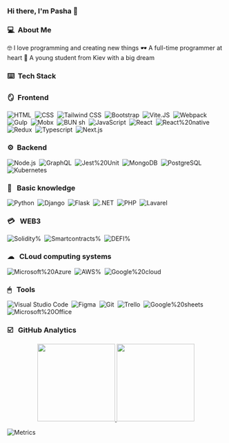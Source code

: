 ### Hi there, I'm Pasha 👋

### 💻 &nbsp;About Me

🤓 I love programming and creating new things 
🕶 A full-time programmer at heart 
🙌 A young student from Kiev with a big dream 


### ⌨️ &nbsp;Tech Stack

### 🪞 &nbsp;Frontend

![HTML](https://img.shields.io/badge/-HTML-05122A?style=flat&logo=HTML5)&nbsp;
![CSS](https://img.shields.io/badge/-CSS-05122A?style=flat&logo=CSS3&logoColor=1572B6)&nbsp;
![Tailwind CSS](https://img.shields.io/badge/-Tailwind%20CSS-05122A?style=flat&logo=Tailwind%20CSS&logoColor=tailwind%20css)&nbsp;
![Bootstrap](https://img.shields.io/badge/-Bootstarp-05122A?style=flat&logo=Bootstrap&logoColor=blue)&nbsp;
![Vite.JS](https://img.shields.io/badge/-Vite-05122A?style=flat&logo=Vite&logoColor=yellow)&nbsp;
![Webpack](https://img.shields.io/badge/-Webpack-05122A?style=flat&logo=Webpack&logoColor=webpack)&nbsp;
![Gulp](https://img.shields.io/badge/-Gulp-05122A?style=flat&logo=Gulp&logoColor=gulp)&nbsp;
![Mobx](https://img.shields.io/badge/-Mobx-05122A?style=flat&logo=Mobx)&nbsp;
![BUN sh](https://img.shields.io/badge/-Bun-05122A?style=flat&logo=Bun)&nbsp;
![JavaScript](https://img.shields.io/badge/-JavaScript-05122A?style=flat&logo=javascript)&nbsp;
![React](https://img.shields.io/badge/-React-05122A?style=flat&logo=React&logoColor=blue)&nbsp;
![React%20native](https://img.shields.io/badge/-React%20native-05122A?style=flat&logo=React%20native)&nbsp;
![Redux](https://img.shields.io/badge/-Redux-05122A?style=flat&logo=Redux)&nbsp;
![Typescript](https://img.shields.io/badge/-Typescript-05122A?style=flat&logo=TypeScript&logoColor=typescript)&nbsp;
![Next.js](https://img.shields.io/badge/-Next.js-05122A?style=flat&logo=Next.js)&nbsp;

### ⚙ &nbsp;Backend

![Node.js](https://img.shields.io/badge/-Node.js-05122A?style=flat&logo=Node.js)&nbsp;
![GraphQL](https://img.shields.io/badge/-GraphQL-05122A?style=flat&logo=GraphQL)&nbsp;
![Jest%20Unit](https://img.shields.io/badge/-Jest%20Unit-05122A?style=flat&logo=Jest%20Unit)&nbsp;
![MongoDB](https://img.shields.io/badge/-MongoDB-05122A?style=flat&logo=MongoDB&Color=MongoDB)&nbsp;
![PostgreSQL](https://img.shields.io/badge/-PostgreSQL-05122A?style=flat&logo=PostgreSQL&Color=PostgreSQL)&nbsp;
![Kubernetes](https://img.shields.io/badge/-Kubernetes-05122A?style=flat&logo=Kubernetes)&nbsp;

###  🔰  &nbsp; Basic knowledge

![Python](https://img.shields.io/badge/-Pyton-05122A?style=flat&logo=python)&nbsp;
![Django](https://img.shields.io/badge/-Django-05122A?style=flat&logo=Django&logoColor=green)&nbsp;
![Flask](https://img.shields.io/badge/-Flask-05122A?style=flat&logo=Flask&Color=green)&nbsp;
![.NET](https://img.shields.io/badge/-.NET-05122A?style=flat&logo=.NET)&nbsp;
![PHP](https://img.shields.io/badge/-PHP-05122A?style=flat&logo=php)&nbsp;
![Lavarel](https://img.shields.io/badge/-Lavarel-05122A?style=flat&logo=Lavarel&logoColor=Lavarel)&nbsp;

### 💳 &nbsp; WEB3

![Solidity%](https://img.shields.io/badge/-Solidity-05122A?style=flat&logo=Solidity)&nbsp;
![Smartcontracts%](https://img.shields.io/badge/-Smartcontracts-05122A?style=flat&logo=Smartcontracts)&nbsp;
![DEFI%](https://img.shields.io/badge/-DEFI-05122A?style=flat&logo=DEFI)&nbsp;

### ☁ &nbsp; CLoud computing systems

![Microsoft%20Azure](https://img.shields.io/badge/-Microsoft%20Azure-05122A?style=flat&logo=Microsoft%20Azure)&nbsp;
![AWS%](https://img.shields.io/badge/-AWS-05122A?style=flat&logo=AWS)&nbsp;
![Google%20cloud](https://img.shields.io/badge/-Google%20cloud-05122A?style=flat&logo=Google%20cloud)&nbsp;

###  🖱  &nbsp; Tools

![Visual Studio Code](https://img.shields.io/badge/-Visual%20Studio%20Code-05122A?style=flat&logo=visual-studio-code&logoColor=007ACC)&nbsp;
![Figma](https://img.shields.io/badge/-Figma-05122A?style=flat&logo=Figma)&nbsp;
![Git](https://img.shields.io/badge/-Git-05122A?style=flat&logo=git)&nbsp;
![Trello](https://img.shields.io/badge/-Trello-05122A?style=flat&logo=Trello)&nbsp;
![Google%20sheets](https://img.shields.io/badge/-Google%20sheets-05122A?style=flat&logo=Google%20sheets)&nbsp;
![Microsoft%20Office](https://img.shields.io/badge/-Microsoft%20Office-05122A?style=flat&logo=Microsoft%20Office)&nbsp;

### ☑️ &nbsp; GitHub Analytics

<center>
  <a href="https://github.com/Syagr">
    <img height="180em" src="https://github-readme-stats.vercel.app/api?username=Syagr&show_icons=true&theme=dark&show_icons=true&include_all_commits=true&count_private=true"/>
    <img height="180em" src="https://github-readme-stats.vercel.app/api/top-langs/?username=Syagr&theme=dark&layout=compact&langs_count=8&hide=php"/>
  </a>
</center>

![Metrics](https://metrics.lecoq.io/Syagr?template=classic&projects=1&people=1&lines=1&languages=1&isocalendar=1&habits=1&base=header%2C%20activity%2C%20community%2C%20repositories%2C%20metadata&base.indepth=false&base.hireable=false&base.skip=false&isocalendar=false&isocalendar.duration=half-year&languages=false&languages.limit=8&languages.threshold=0%25&languages.other=false&languages.colors=github&languages.sections=most-used&languages.indepth=false&languages.analysis.timeout=15&languages.analysis.timeout.repositories=7.5&languages.categories=markup%2C%20programming&languages.recent.categories=markup%2C%20programming&languages.recent.load=300&languages.recent.days=14&lines=false&lines.sections=base&lines.repositories.limit=4&lines.history.limit=1&habits=false&habits.from=200&habits.days=14&habits.facts=true&habits.charts=false&habits.charts.type=classic&habits.trim=false&habits.languages.limit=8&habits.languages.threshold=0%25&people=false&people.limit=24&people.identicons=false&people.identicons.hide=false&people.size=28&people.types=followers%2C%20following&people.shuffle=false&projects=false&projects.limit=4&projects.descriptions=false&config.timezone=Europe%2FKiev)
